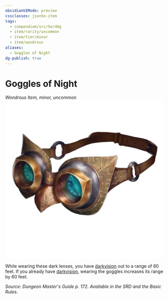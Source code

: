 ```yaml
---
obsidianUIMode: preview
cssclasses: json5e-item
tags:
  - compendium/src/5e/dmg
  - item/rarity/uncommon
  - item/tier/minor
  - item/wondrous
aliases:
  - Goggles of Night
dg-publish: true
---
```

# Goggles of Night
*Wondrous Item, minor, uncommon*  
![](https://raw.githubusercontent.com/5etools-mirror-2/5etools-img/main/items/DMG/Goggles%20of%20Night.webp#right)  


While wearing these dark lenses, you have [darkvision](/3-Mechanics/CLI/rules/senses.md#darkvision) out to a range of 60 feet. If you already have [darkvision](/3-Mechanics/CLI/rules/senses.md#darkvision), wearing the goggles increases its range by 60 feet.

*Source: Dungeon Master's Guide p. 172. Available in the SRD and the Basic Rules.*